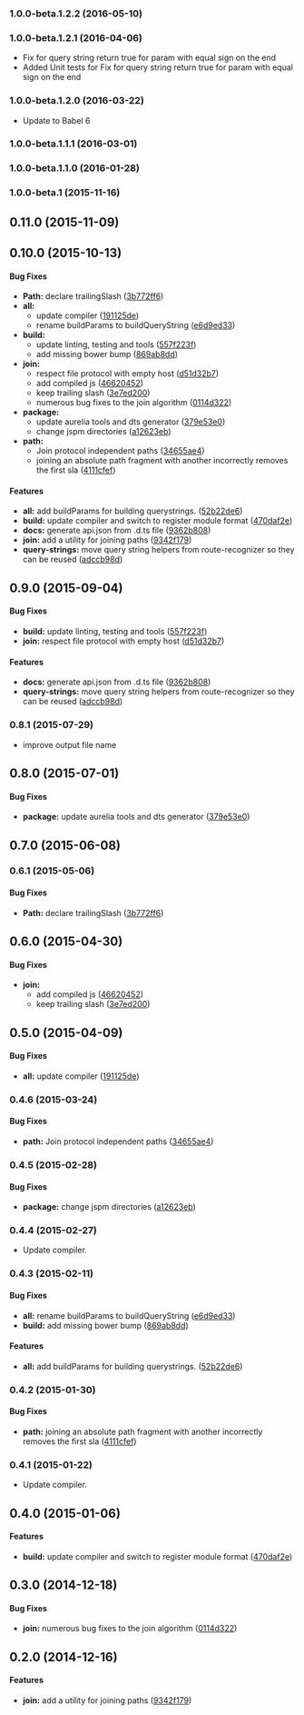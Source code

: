 ### 1.0.0-beta.1.2.2 (2016-05-10)


### 1.0.0-beta.1.2.1 (2016-04-06)

* Fix for query string return true for param with equal sign on the end
* Added Unit tests for Fix for query string return true for param with equal sign on the end

### 1.0.0-beta.1.2.0 (2016-03-22)

* Update to Babel 6

### 1.0.0-beta.1.1.1 (2016-03-01)


### 1.0.0-beta.1.1.0 (2016-01-28)


### 1.0.0-beta.1 (2015-11-16)


## 0.11.0 (2015-11-09)


## 0.10.0 (2015-10-13)


#### Bug Fixes

* **Path:** declare trailingSlash ([3b772ff6](http://github.com/aurelia/path/commit/3b772ff6efd01f0b84c208753effa7df06862c8f))
* **all:**
  * update compiler ([191125de](http://github.com/aurelia/path/commit/191125de9da5ae4cf122068429c65ade7237454c))
  * rename buildParams to buildQueryString ([e6d9ed33](http://github.com/aurelia/path/commit/e6d9ed334e2a3ad096c740996855213fee2c225d))
* **build:**
  * update linting, testing and tools ([557f223f](http://github.com/aurelia/path/commit/557f223f4bb9db1969023ae64fb4a9e8d752231d))
  * add missing bower bump ([869ab8dd](http://github.com/aurelia/path/commit/869ab8ddac6aa73ca3006b0a03572bc32228f961))
* **join:**
  * respect file protocol with empty host ([d51d32b7](http://github.com/aurelia/path/commit/d51d32b73c979430bdcc7501fe56cda29f79c278))
  * add compiled js ([46620452](http://github.com/aurelia/path/commit/4662045269ee3e764efb2afc7e48b7ac68ca68e3))
  * keep trailing slash ([3e7ed200](http://github.com/aurelia/path/commit/3e7ed2005bf90d007e1742f9ff78965a99547623))
  * numerous bug fixes to the join algorithm ([0114d322](http://github.com/aurelia/path/commit/0114d322287e935c4e2731b9281890e3b31b5442))
* **package:**
  * update aurelia tools and dts generator ([379e53e0](http://github.com/aurelia/path/commit/379e53e071c3691e6fb8d289ff31cba998938d76))
  * change jspm directories ([a12623eb](http://github.com/aurelia/path/commit/a12623eb901ca130d1fcf1241976712a3d459570))
* **path:**
  * Join protocol independent paths ([34655ae4](http://github.com/aurelia/path/commit/34655ae41d7d3495a84be25fce8866373e196c37))
  * joining an absolute path fragment with another incorrectly removes the first sla ([4111cfef](http://github.com/aurelia/path/commit/4111cfef9d00e4b6fbd2d04241d0e7c48526387c))


#### Features

* **all:** add buildParams for building querystrings. ([52b22de6](http://github.com/aurelia/path/commit/52b22de6747043742d5096be952780ab58732020))
* **build:** update compiler and switch to register module format ([470daf2e](http://github.com/aurelia/path/commit/470daf2ee2781aa5ad2f24af3cfcc471a2593b43))
* **docs:** generate api.json from .d.ts file ([9362b808](http://github.com/aurelia/path/commit/9362b8086e73d06180e7d11c1f5c0e57e38485db))
* **join:** add a utility for joining paths ([9342f179](http://github.com/aurelia/path/commit/9342f179e548847f6c27d7e8a5b7fbb275f9c5b2))
* **query-strings:** move query string helpers from route-recognizer so they can be reused ([adccb98d](http://github.com/aurelia/path/commit/adccb98d3fe54ed562bb07589a932b939230a12a))


## 0.9.0 (2015-09-04)


#### Bug Fixes

* **build:** update linting, testing and tools ([557f223f](http://github.com/aurelia/path/commit/557f223f4bb9db1969023ae64fb4a9e8d752231d))
* **join:** respect file protocol with empty host ([d51d32b7](http://github.com/aurelia/path/commit/d51d32b73c979430bdcc7501fe56cda29f79c278))


#### Features

* **docs:** generate api.json from .d.ts file ([9362b808](http://github.com/aurelia/path/commit/9362b8086e73d06180e7d11c1f5c0e57e38485db))
* **query-strings:** move query string helpers from route-recognizer so they can be reused ([adccb98d](http://github.com/aurelia/path/commit/adccb98d3fe54ed562bb07589a932b939230a12a))


### 0.8.1 (2015-07-29)

* improve output file name

## 0.8.0 (2015-07-01)


#### Bug Fixes

* **package:** update aurelia tools and dts generator ([379e53e0](http://github.com/aurelia/path/commit/379e53e071c3691e6fb8d289ff31cba998938d76))


## 0.7.0 (2015-06-08)


### 0.6.1 (2015-05-06)


#### Bug Fixes

* **Path:** declare trailingSlash ([3b772ff6](http://github.com/aurelia/path/commit/3b772ff6efd01f0b84c208753effa7df06862c8f))


## 0.6.0 (2015-04-30)


#### Bug Fixes

* **join:**
  * add compiled js ([46620452](http://github.com/aurelia/path/commit/4662045269ee3e764efb2afc7e48b7ac68ca68e3))
  * keep trailing slash ([3e7ed200](http://github.com/aurelia/path/commit/3e7ed2005bf90d007e1742f9ff78965a99547623))


## 0.5.0 (2015-04-09)


#### Bug Fixes

* **all:** update compiler ([191125de](http://github.com/aurelia/path/commit/191125de9da5ae4cf122068429c65ade7237454c))


### 0.4.6 (2015-03-24)


#### Bug Fixes

* **path:** Join protocol independent paths ([34655ae4](http://github.com/aurelia/path/commit/34655ae41d7d3495a84be25fce8866373e196c37))


### 0.4.5 (2015-02-28)


#### Bug Fixes

* **package:** change jspm directories ([a12623eb](http://github.com/aurelia/path/commit/a12623eb901ca130d1fcf1241976712a3d459570))


### 0.4.4 (2015-02-27)

* Update compiler.

### 0.4.3 (2015-02-11)


#### Bug Fixes

* **all:** rename buildParams to buildQueryString ([e6d9ed33](http://github.com/aurelia/path/commit/e6d9ed334e2a3ad096c740996855213fee2c225d))
* **build:** add missing bower bump ([869ab8dd](http://github.com/aurelia/path/commit/869ab8ddac6aa73ca3006b0a03572bc32228f961))


#### Features

* **all:** add buildParams for building querystrings. ([52b22de6](http://github.com/aurelia/path/commit/52b22de6747043742d5096be952780ab58732020))


### 0.4.2 (2015-01-30)


#### Bug Fixes

* **path:** joining an absolute path fragment with another incorrectly removes the first sla ([4111cfef](http://github.com/aurelia/path/commit/4111cfef9d00e4b6fbd2d04241d0e7c48526387c))


### 0.4.1 (2015-01-22)

* Update compiler.

## 0.4.0 (2015-01-06)


#### Features

* **build:** update compiler and switch to register module format ([470daf2e](http://github.com/aurelia/path/commit/470daf2ee2781aa5ad2f24af3cfcc471a2593b43))


## 0.3.0 (2014-12-18)


#### Bug Fixes

* **join:** numerous bug fixes to the join algorithm ([0114d322](http://github.com/aurelia/path/commit/0114d322287e935c4e2731b9281890e3b31b5442))


## 0.2.0 (2014-12-16)


#### Features

* **join:** add a utility for joining paths ([9342f179](http://github.com/aurelia/path/commit/9342f179e548847f6c27d7e8a5b7fbb275f9c5b2))
